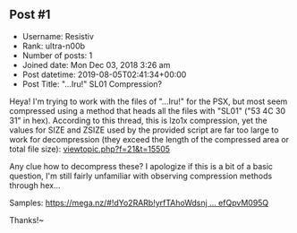 ## Post #1
- Username: Resistiv
- Rank: ultra-n00b
- Number of posts: 1
- Joined date: Mon Dec 03, 2018 3:26 am
- Post datetime: 2019-08-05T02:41:34+00:00
- Post Title: "...Iru!" SL01 Compression?

Heya! I'm trying to work with the files of "...Iru!" for the PSX, but most seem compressed using a method that heads all the files with "SL01" ("53 4C 30 31" in hex).
According to this thread, this is lzo1x compression, yet the values for SIZE and ZSIZE used by the provided script are far too large to work for decompression (they exceed the length of the compressed area or total file size): [viewtopic.php?f=21&t=15505](https://forum.xentax.com/viewtopic.php?f=21&t=15505)

Any clue how to decompress these? I apologize if this is a bit of a basic question, I'm still fairly unfamiliar with observing compression methods through hex...

Samples: [https://mega.nz/#!dYo2RARb!yrfTAhoWdsnj ... efQpvM095Q](https://mega.nz/#!dYo2RARb!yrfTAhoWdsnjt7r_2nxQVVtE8kSCIfJ5EefQpvM095Q)

Thanks!~
